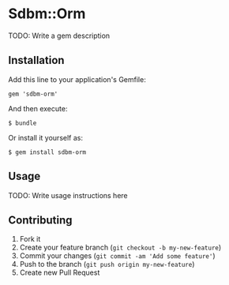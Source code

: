 # Sdbm::Orm

TODO: Write a gem description

## Installation

Add this line to your application's Gemfile:

    gem 'sdbm-orm'

And then execute:

    $ bundle

Or install it yourself as:

    $ gem install sdbm-orm

## Usage

TODO: Write usage instructions here

## Contributing

1. Fork it
2. Create your feature branch (`git checkout -b my-new-feature`)
3. Commit your changes (`git commit -am 'Add some feature'`)
4. Push to the branch (`git push origin my-new-feature`)
5. Create new Pull Request
